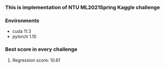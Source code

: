 ### This is implementation of NTU ML2021Spring Kaggle challenge
### Environments
* cuda 11.3
* pytorch 1.10

### Best score in every challenge
1. Regression score: 10.61